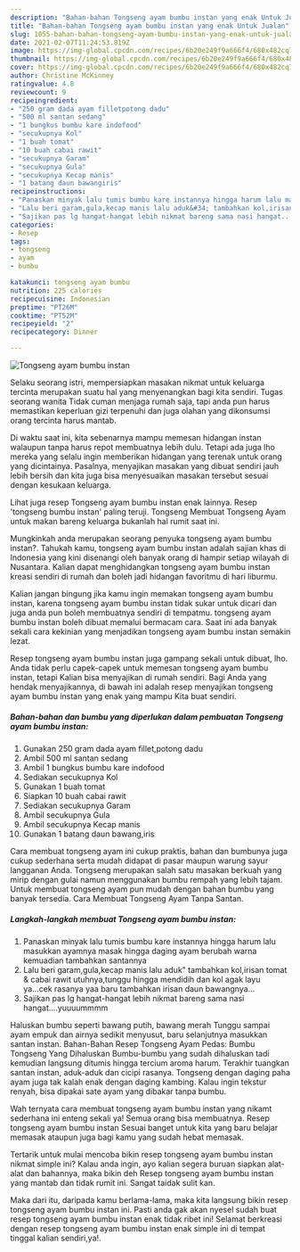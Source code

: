 ```yaml
---
description: "Bahan-bahan Tongseng ayam bumbu instan yang enak Untuk Jualan"
title: "Bahan-bahan Tongseng ayam bumbu instan yang enak Untuk Jualan"
slug: 1055-bahan-bahan-tongseng-ayam-bumbu-instan-yang-enak-untuk-jualan
date: 2021-02-07T11:24:53.819Z
image: https://img-global.cpcdn.com/recipes/6b20e249f9a666f4/680x482cq70/tongseng-ayam-bumbu-instan-foto-resep-utama.jpg
thumbnail: https://img-global.cpcdn.com/recipes/6b20e249f9a666f4/680x482cq70/tongseng-ayam-bumbu-instan-foto-resep-utama.jpg
cover: https://img-global.cpcdn.com/recipes/6b20e249f9a666f4/680x482cq70/tongseng-ayam-bumbu-instan-foto-resep-utama.jpg
author: Christine McKinney
ratingvalue: 4.8
reviewcount: 9
recipeingredient:
- "250 gram dada ayam filletpotong dadu"
- "500 ml santan sedang"
- "1 bungkus bumbu kare indofood"
- "secukupnya Kol"
- "1 buah tomat"
- "10 buah cabai rawit"
- "secukupnya Garam"
- "secukupnya Gula"
- "secukupnya Kecap manis"
- "1 batang daun bawangiris"
recipeinstructions:
- "Panaskan minyak lalu tumis bumbu kare instannya hingga harum lalu masukkan ayamnya masak hingga daging ayam berubah warna kemuadian tambahkan santannya"
- "Lalu beri garam,gula,kecap manis lalu aduk&#34; tambahkan kol,irisan tomat &amp; cabai rawit utuhnya,tunggu hingga mendidih dan kol agak layu ya...cek rasanya yaa baru tambahkan irisan daun bawangnya..."
- "Sajikan pas lg hangat-hangat lebih nikmat bareng sama nasi hangat....yuuuummmm"
categories:
- Resep
tags:
- tongseng
- ayam
- bumbu

katakunci: tongseng ayam bumbu 
nutrition: 225 calories
recipecuisine: Indonesian
preptime: "PT26M"
cooktime: "PT52M"
recipeyield: "2"
recipecategory: Dinner

---
```



![Tongseng ayam bumbu instan](https://img-global.cpcdn.com/recipes/6b20e249f9a666f4/680x482cq70/tongseng-ayam-bumbu-instan-foto-resep-utama.jpg)

Selaku seorang istri, mempersiapkan masakan nikmat untuk keluarga tercinta merupakan suatu hal yang menyenangkan bagi kita sendiri. Tugas seorang  wanita Tidak cuman menjaga rumah saja, tapi anda pun harus memastikan keperluan gizi terpenuhi dan juga olahan yang dikonsumsi orang tercinta harus mantab.

Di waktu  saat ini, kita sebenarnya mampu memesan hidangan instan walaupun tanpa harus repot membuatnya lebih dulu. Tetapi ada juga lho mereka yang selalu ingin memberikan hidangan yang terenak untuk orang yang dicintainya. Pasalnya, menyajikan masakan yang dibuat sendiri jauh lebih bersih dan kita juga bisa menyesuaikan masakan tersebut sesuai dengan kesukaan keluarga. 

Lihat juga resep Tongseng ayam bumbu instan enak lainnya. Resep &#39;tongseng bumbu instan&#39; paling teruji. Tongseng Membuat Tongseng Ayam untuk makan bareng keluarga bukanlah hal rumit saat ini.

Mungkinkah anda merupakan seorang penyuka tongseng ayam bumbu instan?. Tahukah kamu, tongseng ayam bumbu instan adalah sajian khas di Indonesia yang kini disenangi oleh banyak orang di hampir setiap wilayah di Nusantara. Kalian dapat menghidangkan tongseng ayam bumbu instan kreasi sendiri di rumah dan boleh jadi hidangan favoritmu di hari liburmu.

Kalian jangan bingung jika kamu ingin memakan tongseng ayam bumbu instan, karena tongseng ayam bumbu instan tidak sukar untuk dicari dan juga anda pun boleh membuatnya sendiri di tempatmu. tongseng ayam bumbu instan boleh dibuat memalui bermacam cara. Saat ini ada banyak sekali cara kekinian yang menjadikan tongseng ayam bumbu instan semakin lezat.

Resep tongseng ayam bumbu instan juga gampang sekali untuk dibuat, lho. Anda tidak perlu capek-capek untuk memesan tongseng ayam bumbu instan, tetapi Kalian bisa menyajikan di rumah sendiri. Bagi Anda yang hendak menyajikannya, di bawah ini adalah resep menyajikan tongseng ayam bumbu instan yang enak yang mampu Kita buat sendiri.

<!--inarticleads1-->

##### Bahan-bahan dan bumbu yang diperlukan dalam pembuatan Tongseng ayam bumbu instan:

1. Gunakan 250 gram dada ayam fillet,potong dadu
1. Ambil 500 ml santan sedang
1. Ambil 1 bungkus bumbu kare indofood
1. Sediakan secukupnya Kol
1. Gunakan 1 buah tomat
1. Siapkan 10 buah cabai rawit
1. Sediakan secukupnya Garam
1. Ambil secukupnya Gula
1. Ambil secukupnya Kecap manis
1. Gunakan 1 batang daun bawang,iris


Cara membuat tongseng ayam ini cukup praktis, bahan dan bumbunya juga cukup sederhana serta mudah didapat di pasar maupun warung sayur langganan Anda. Tongseng merupakan salah satu masakan berkuah yang mirip dengan gulai namun menggunakan bumbu rempah yang lebih tajam. Untuk membuat tongseng ayam pun mudah dengan bahan bumbu yang banyak tersedia. Cara Membuat Tongseng Ayam Tanpa Santan. 

<!--inarticleads2-->

##### Langkah-langkah membuat Tongseng ayam bumbu instan:

1. Panaskan minyak lalu tumis bumbu kare instannya hingga harum lalu masukkan ayamnya masak hingga daging ayam berubah warna kemuadian tambahkan santannya
1. Lalu beri garam,gula,kecap manis lalu aduk&#34; tambahkan kol,irisan tomat &amp; cabai rawit utuhnya,tunggu hingga mendidih dan kol agak layu ya...cek rasanya yaa baru tambahkan irisan daun bawangnya...
1. Sajikan pas lg hangat-hangat lebih nikmat bareng sama nasi hangat....yuuuummmm


Haluskan bumbu seperti bawang putih, bawang merah Tunggu sampai ayam empuk dan airnya sedikit menyusut, baru selanjutnya masukkan santan instan. Bahan-Bahan Resep Tongseng Ayam Pedas: Bumbu Tongseng Yang Dihaluskan Bumbu-bumbu yang sudah dihaluskan tadi kemudian langsung ditumis hingga tercium aroma harum. Terakhir tuangkan santan instan, aduk-aduk dan cicipi rasanya. Tongseng dengan daging paha ayam juga tak kalah enak dengan daging kambing. Kalau ingin tekstur renyah, bisa dipakai sate ayam yang dibakar tanpa bumbu. 

Wah ternyata cara membuat tongseng ayam bumbu instan yang nikamt sederhana ini enteng sekali ya! Semua orang bisa membuatnya. Resep tongseng ayam bumbu instan Sesuai banget untuk kita yang baru belajar memasak ataupun juga bagi kamu yang sudah hebat memasak.

Tertarik untuk mulai mencoba bikin resep tongseng ayam bumbu instan nikmat simple ini? Kalau anda ingin, ayo kalian segera buruan siapkan alat-alat dan bahannya, maka bikin deh Resep tongseng ayam bumbu instan yang mantab dan tidak rumit ini. Sangat taidak sulit kan. 

Maka dari itu, daripada kamu berlama-lama, maka kita langsung bikin resep tongseng ayam bumbu instan ini. Pasti anda gak akan nyesel sudah buat resep tongseng ayam bumbu instan enak tidak ribet ini! Selamat berkreasi dengan resep tongseng ayam bumbu instan enak simple ini di tempat tinggal kalian sendiri,ya!.


